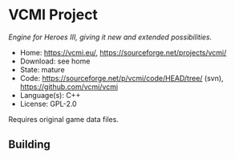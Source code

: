 # VCMI Project

_Engine for Heroes III, giving it new and extended possibilities._

- Home: https://vcmi.eu/, https://sourceforge.net/projects/vcmi/
- Download: see home
- State: mature
- Code: https://sourceforge.net/p/vcmi/code/HEAD/tree/ (svn), https://github.com/vcmi/vcmi
- Language(s): C++
- License: GPL-2.0

Requires original game data files.

## Building

